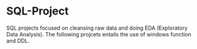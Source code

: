 # SQL-Project
SQL projects focused on cleansing raw data and doing EDA (Exploratory Data Analysis). The following projcets entails the use of windows function and DDL. 
